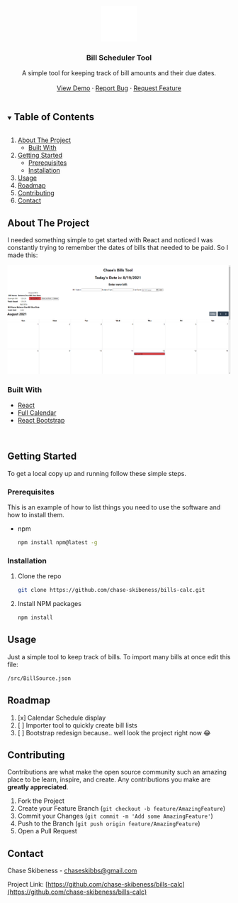 <!-- PROJECT LOGO -->
<br />
<p align="center">
  <a href="https://github.com/chase-skibeness/bills-calc">
    <img src="public/bill.png" alt="Logo" width="80" height="80" >
  </a>

  <h3 align="center">Bill Scheduler Tool</h3>

  <p align="center">
    A simple tool for keeping track of bill amounts and their due dates.
    <br />
    <br />
    <a href="https://github.com/chase-skibeness/bills-calc">View Demo</a>
    ·
    <a href="https://github.com/chase-skibeness/bills-calc/issues">Report Bug</a>
    ·
    <a href="https://github.com/chase-skibeness/bills-calc/issues">Request Feature</a>
  </p>
</p>



<!-- TABLE OF CONTENTS -->
<details open="open">
  <summary><h2 style="display: inline-block">Table of Contents</h2></summary>
  <ol>
    <li>
      <a href="#about-the-project">About The Project</a>
      <ul>
        <li><a href="#built-with">Built With</a></li>
      </ul>
    </li>
    <li>
      <a href="#getting-started">Getting Started</a>
      <ul>
        <li><a href="#prerequisites">Prerequisites</a></li>
        <li><a href="#installation">Installation</a></li>
      </ul>
    </li>
    <li><a href="#usage">Usage</a></li>
    <li><a href="#roadmap">Roadmap</a></li>
    <li><a href="#contributing">Contributing</a></li>
    <li><a href="#contact">Contact</a></li>
  </ol>
</details>



<!-- ABOUT THE PROJECT -->
## About The Project

<p>I needed something simple to get started with React and noticed I was constantly trying to remember the dates of bills that needed to be paid. So I made this:</p>
<img src="screenshot.png" alt="screenshot">


### Built With

* [React](https://reactjs.org)
* [Full Calendar](https://fullcalendar.io/)
* [React Bootstrap](https://react-bootstrap.github.io/)

<br />


<!-- GETTING STARTED -->
## Getting Started

To get a local copy up and running follow these simple steps.

### Prerequisites

This is an example of how to list things you need to use the software and how to install them.
* npm
  ```sh
  npm install npm@latest -g
  ```

### Installation

1. Clone the repo
   ```sh
   git clone https://github.com/chase-skibeness/bills-calc.git
   ```
2. Install NPM packages
   ```sh
   npm install
   ```



<!-- USAGE EXAMPLES -->
## Usage

Just a simple tool to keep track of bills. To import many bills at once edit this file: 
```sh
/src/BillSource.json
```



<!-- ROADMAP -->
## Roadmap

1. [x] Calendar Schedule display
2. [ ] Importer tool to quickly create bill lists
3. [ ] Bootstrap redesign because.. well look the project right now 😂



<!-- CONTRIBUTING -->
## Contributing

Contributions are what make the open source community such an amazing place to be learn, inspire, and create. Any contributions you make are **greatly appreciated**.

1. Fork the Project
2. Create your Feature Branch (`git checkout -b feature/AmazingFeature`)
3. Commit your Changes (`git commit -m 'Add some AmazingFeature'`)
4. Push to the Branch (`git push origin feature/AmazingFeature`)
5. Open a Pull Request



<!-- CONTACT -->
## Contact

Chase Skibeness - chaseskibbs@gmail.com

Project Link: [https://github.com/chase-skibeness/bills-calc](https://github.com/chase-skibeness/bills-calc)







<!-- MARKDOWN LINKS & IMAGES -->
<!-- https://www.markdownguide.org/basic-syntax/#reference-style-links -->
[contributors-shield]: https://img.shields.io/github/contributors/chase-skibeness/repo.svg?style=for-the-badge
[contributors-url]: https://github.com/chase-skibeness/bills-calc/graphs/contributors
[forks-shield]: https://img.shields.io/github/forks/chase-skibeness/repo.svg?style=for-the-badge
[forks-url]: https://github.com/chase-skibeness/bills-calc/network/members
[stars-shield]: https://img.shields.io/github/stars/chase-skibeness/repo.svg?style=for-the-badge
[stars-url]: https://github.com/chase-skibeness/bills-calc/stargazers
[issues-shield]: https://img.shields.io/github/issues/chase-skibeness/repo.svg?style=for-the-badge
[issues-url]: https://github.com/chase-skibeness/bills-calc/issues
[license-shield]: https://img.shields.io/github/license/chase-skibeness/repo.svg?style=for-the-badge
[linkedin-shield]: https://img.shields.io/badge/-LinkedIn-black.svg?style=for-the-badge&logo=linkedin&colorB=555
[linkedin-url]: https://linkedin.com/in/chase-skibeness
